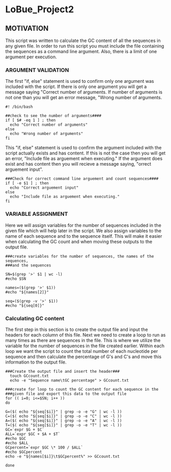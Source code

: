 # LoBue_Project2

## **MOTIVATION** 
This script was written to calculate the GC content of all the sequences in any given file. In order to run this script 
you must include the file containing the sequences as a command line argument. Also, there is a limit of one argument per execution.
### **ARGUMENT VALIDATION**
  The first "if, else" statement is used to confirm only one argument was included with the script. If there is only one argument 
  you will get a message saying "Correct number of arguments. If number of arguments is not one than you will get an error message, 
  "Wrong number of arguments.
  
    #! /bin/bash
  
    ##check to see the number of arguments####
    if [ $# -eq 1 ] ; then
      echo "Correct number of arguments"
    else
      echo "Wrong number of arguments"
    fi

  This "if, else" statement is used to confirm the argument included with the script actually exists and has content. If this is not the 
  case then you will get an error, "Include file as arguement when executing." If the argument does exist and has content then you will recieve a message 
  saying, "orrect arguement input".

    ###Check for correct command line arguement and count sequences####
    if [ -e $1 ] ; then
      echo "Correct arguement input"
    else
      echo "Include file as arguement when executing."
    fi

### **VARIABLE ASSIGNMENT**
  Here we will assign variables for the number of sequences included in the given file which will help later in the script. 
  We also assign variables to the name of each sequence and to the sequence itself. This will make it easier when calculating the GC count and when
  moving these outputs to the output file.
  
    ###create variables for the number of sequences, the names of the sequences,
    ###and the sequences

    SN=$(grep '>' $1 | wc -l)
    #echo $SN

    names=($(grep '>' $1))
    #echo "${names[2]}"

    seq=($(grep -v '>' $1))
    #echo "${seq[0]}"

### Calculating GC content
  The first step in this section is to create the output file and input the headers for each column of this file. 
  Next we need to create a loop to run as many times as there are sequences in the file. This is where we utilize the 
  variable for the number of sequences in the file created earlier. Within each loop we want the script to count the total number of 
  each nucleotide per sequence and then calculate the percentage of G's and C's and move this information to the output file. 
  
    ###Create the output file and insert the header###
      touch GCcount.txt
      echo -e "Sequence name\tGC percentage" > GCcount.txt

    ###create for loop to count the GC content for each sequence in the
    ###given file and export this data to the output file
    for (( i=0; i<=$SN; i++ ))
    do

    G=($( echo "${seq[$i]}" | grep -o -e "G" | wc -l ))
    C=($( echo "${seq[$i]}" | grep -o -e "C" | wc -l ))
    A=($( echo "${seq[$i]}" | grep -o -e "A" | wc -l ))
    T=($( echo "${seq[$i]}" | grep -o -e "T" | wc -l ))
    GC=`expr $G + $C`
    ALL=`expr $GC + $A + $T`
    #echo $GC
    #echo $ALL
    GCpercent=`expr $GC \* 100 / $ALL`
    #echo $GCpercent
    echo -e "${names[$i]}\t$GCpercent%" >> GCcount.txt

    done
    

